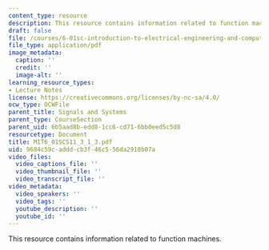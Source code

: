 ```yaml
---
content_type: resource
description: This resource contains information related to function machines.
draft: false
file: /courses/6-01sc-introduction-to-electrical-engineering-and-computer-science-i-spring-2011/9684c59cadddcb3f46c556da2918b07a_MIT6_01SCS11_3_1_3.pdf
file_type: application/pdf
image_metadata:
  caption: ''
  credit: ''
  image-alt: ''
learning_resource_types:
- Lecture Notes
license: https://creativecommons.org/licenses/by-nc-sa/4.0/
ocw_type: OCWFile
parent_title: Signals and Systems
parent_type: CourseSection
parent_uid: 6b5aad8b-edd8-1cc6-cd71-6bb0eed5c5d8
resourcetype: Document
title: MIT6_01SCS11_3_1_3.pdf
uid: 9684c59c-addd-cb3f-46c5-56da2918b07a
video_files:
  video_captions_file: ''
  video_thumbnail_file: ''
  video_transcript_file: ''
video_metadata:
  video_speakers: ''
  video_tags: ''
  youtube_description: ''
  youtube_id: ''
---
```

This resource contains information related to function machines.